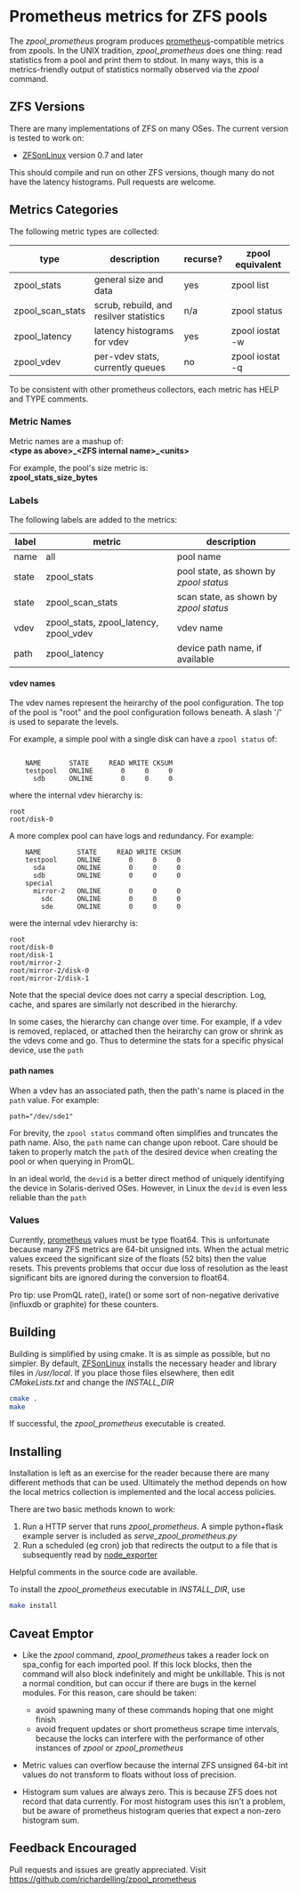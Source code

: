 # Prometheus metrics for ZFS pools
The _zpool_prometheus_ program produces 
[prometheus](https://github.com/prometheus)-compatible
metrics from zpools. In the UNIX tradition, _zpool_prometheus_
does one thing: read statistics from a pool and print them to
stdout. In many ways, this is a metrics-friendly output of 
statistics normally observed via the _zpool_ command.

## ZFS Versions
There are many implementations of ZFS on many OSes. The current
version is tested to work on:
* [ZFSonLinux](https://github.com/zfsonlinux/zfs) version 0.7 and later

This should compile and run on other ZFS versions, though many 
do not have the latency histograms. Pull requests are welcome.

## Metrics Categories
The following metric types are collected:

| type | description | recurse? | zpool equivalent |
|---|---|---|---|
| zpool_stats | general size and data | yes | zpool list |
| zpool_scan_stats | scrub, rebuild, and resilver statistics | n/a | zpool status |
| zpool_latency | latency histograms for vdev | yes | zpool iostat -w |
| zpool_vdev | per-vdev stats, currently queues | no | zpool iostat -q | 

To be consistent with other prometheus collectors, each
metric has HELP and TYPE comments.

### Metric Names
Metric names are a mashup of:<br>
**\<type as above>\_\<ZFS internal name>\_\<units>**

For example, the pool's size metric is:<br>
**zpool_stats_size_bytes**

### Labels
The following labels are added to the metrics:

| label | metric | description |
|---|---|---|
| name | all | pool name |
| state | zpool_stats | pool state, as shown by _zpool status_ |
| state | zpool_scan_stats | scan state, as shown by _zpool status_ |
| vdev | zpool_stats, zpool_latency, zpool_vdev | vdev name |
| path | zpool_latency | device path name, if available |

#### vdev names
The vdev names represent the heirarchy of the pool configuration.
The top of the pool is "root" and the pool configuration follows 
beneath. A slash '/' is used to separate the levels.

For example, a simple pool with a single disk can have a `zpool status` of:
```

	NAME       STATE     READ WRITE CKSUM
	testpool   ONLINE       0     0     0
	  sdb      ONLINE       0     0     0
```
where the internal vdev hierarchy is:
```
root
root/disk-0
```
A more complex pool can have logs and redundancy. For example:
```
	NAME         STATE     READ WRITE CKSUM
	testpool     ONLINE       0     0     0
	  sda        ONLINE       0     0     0
	  sdb        ONLINE       0     0     0
	special	
	  mirror-2   ONLINE       0     0     0
	    sdc      ONLINE       0     0     0
	    sde      ONLINE       0     0     0
```
were the internal vdev hierarchy is:
```
root
root/disk-0
root/disk-1
root/mirror-2
root/mirror-2/disk-0
root/mirror-2/disk-1
```
Note that the special device does not carry a special description.
Log, cache, and spares are similarly not described in the hierarchy.

In some cases, the hierarchy can change over time. For example, if a 
vdev is removed, replaced, or attached then the heirarchy can grow or 
shrink as the vdevs come and go. Thus to determine the stats for a specific
physical device, use the `path`

#### path names
When a vdev has an associated path, then the path's name is placed
in the `path` value. For example:
```
path="/dev/sde1"
```
For brevity, the `zpool status` command often simplifies and truncates the
path name. Also, the `path` name can change upon reboot. 
Care should be taken to properly match the `path` of the desired device
when creating the pool or when querying in PromQL.

In an ideal world, the `devid` is a better direct method of uniquely 
identifying the device in Solaris-derived OSes. However, in Linux the 
`devid` is even less reliable than the `path`

### Values
Currently, [prometheus](https://github.com/prometheus) values must be
type float64. This is unfortunate because many ZFS metrics are 64-bit 
unsigned ints. When the actual metric values exceed the significant 
size of the floats (52 bits) then the value resets. This prevents problems
that occur due loss of resolution as the least significant bits are ignored
during the conversion to float64.

Pro tip: use PromQL rate(), irate() or some sort of non-negative derivative 
(influxdb or graphite) for these counters.

## Building
Building is simplified by using cmake.
It is as simple as possible, but no simpler.
By default, [ZFSonLinux](https://github.com/zfsonlinux/zfs) 
installs the necessary header and library files in _/usr/local_.
If you place those files elsewhere, then edit _CMakeLists.txt_ and
change the _INSTALL_DIR_
```bash
cmake .
make
```
If successful, the _zpool_prometheus_ executable is created.

## Installing
Installation is left as an exercise for the reader because
there are many different methods that can be used.
Ultimately the method depends on how the local metrics collection is 
implemented and the local access policies.

There are two basic methods known to work:
1. Run a HTTP server that runs _zpool_prometheus_.
   A simple python+flask example server is included as _serve_zpool_prometheus.py_
2. Run a scheduled (eg cron) job that redirects the output
   to a file that is subsequently read by 
   [node_exporter](https://github.com/prometheus/node_exporter)

Helpful comments in the source code are available.

To install the _zpool_prometheus_ executable in _INSTALL_DIR_, use
```bash
make install
```

## Caveat Emptor
* Like the _zpool_ command, _zpool_prometheus_ takes a reader 
  lock on spa_config for each imported pool. If this lock blocks,
  then the command will also block indefinitely and might be
  unkillable. This is not a normal condition, but can occur if 
  there are bugs in the kernel modules. 
  For this reason, care should be taken:
  * avoid spawning many of these commands hoping that one might 
    finish
  * avoid frequent updates or short prometheus scrape time
    intervals, because the locks can interfere with the performance
    of other instances of _zpool_ or _zpool_prometheus_

* Metric values can overflow because the internal ZFS unsigned 64-bit
  int values do not transform to floats without loss of precision.

* Histogram sum values are always zero. This is because ZFS does
  not record that data currently. For most histogram uses this isn't
  a problem, but be aware of prometheus histogram queries that
  expect a non-zero histogram sum.

## Feedback Encouraged
Pull requests and issues are greatly appreciated. Visit
https://github.com/richardelling/zpool_prometheus
